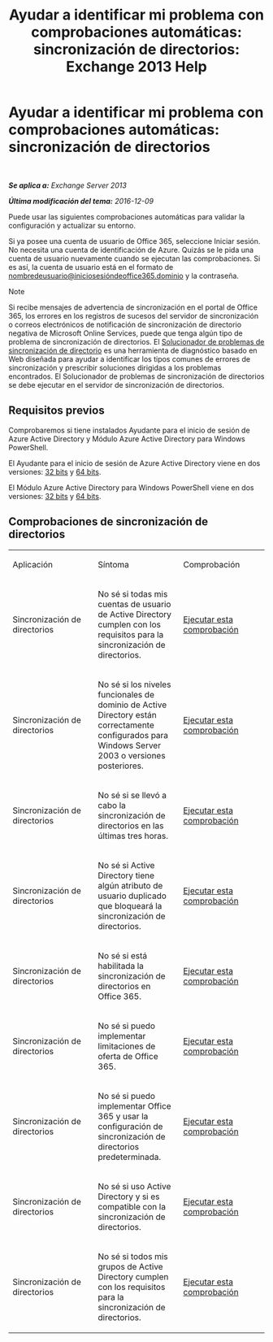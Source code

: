 ﻿---
title: 'Ayudar a identificar mi problema con comprobaciones automáticas: sincronización de directorios: Exchange 2013 Help'
TOCTitle: 'Ayudar a identificar mi problema con comprobaciones automáticas: sincronización de directorios'
ms:assetid: e6ea900a-c382-444c-a8ce-54d392bfeca3
ms:mtpsurl: https://technet.microsoft.com/es-es/library/Dn793977(v=EXCHG.150)
ms:contentKeyID: 62633070
ms.date: 05/22/2018
mtps_version: v=EXCHG.150
ms.translationtype: MT
---

# Ayudar a identificar mi problema con comprobaciones automáticas: sincronización de directorios

 

_**Se aplica a:** Exchange Server 2013_

_**Última modificación del tema:** 2016-12-09_

Puede usar las siguientes comprobaciones automáticas para validar la configuración y actualizar su entorno.

Si ya posee una cuenta de usuario de Office 365, seleccione Iniciar sesión. No necesita una cuenta de identificación de Azure. Quizás se le pida una cuenta de usuario nuevamente cuando se ejecutan las comprobaciones. Si es así, la cuenta de usuario está en el formato de nombredeusuario@iniciosesióndeoffice365.dominio y la contraseña.


> [!NOTE]
> Si recibe mensajes de advertencia de sincronización en el portal de Office 365, los errores en los registros de sucesos del servidor de sincronización o correos electrónicos de notificación de sincronización de directorio negativa de Microsoft Online Services, puede que tenga algún tipo de problema de sincronización de directorios. El <A href="https://aka.ms/dsup">Solucionador de problemas de sincronización de directorio</A> es una herramienta de diagnóstico basado en Web diseñada para ayudar a identificar los tipos comunes de errores de sincronización y prescribir soluciones dirigidas a los problemas encontrados. El Solucionador de problemas de sincronización de directorios se debe ejecutar en el servidor de sincronización de directorios.



## Requisitos previos

Comprobaremos si tiene instalados Ayudante para el inicio de sesión de Azure Active Directory y Módulo Azure Active Directory para Windows PowerShell.

El Ayudante para el inicio de sesión de Azure Active Directory viene en dos versiones: [32 bits](https://go.microsoft.com/fwlink/?linkid=286261) y [64 bits](https://go.microsoft.com/fwlink/?linkid=286262).

El Módulo Azure Active Directory para Windows PowerShell viene en dos versiones: [32 bits](https://go.microsoft.com/fwlink/?linkid=286258) y [64 bits](https://go.microsoft.com/fwlink/?linkid=286259).

## Comprobaciones de sincronización de directorios


<table>
<colgroup>
<col style="width: 33%" />
<col style="width: 33%" />
<col style="width: 33%" />
</colgroup>
<tbody>
<tr class="odd">
<td><p>Aplicación</p></td>
<td><p>Síntoma</p></td>
<td><p>Comprobación</p></td>
</tr>
<tr class="even">
<td><p>Sincronización de directorios</p></td>
<td><p>No sé si todas mis cuentas de usuario de Active Directory cumplen con los requisitos para la sincronización de directorios.</p></td>
<td><p><a href="https://go.microsoft.com/?linkid=9834884">Ejecutar esta comprobación</a></p></td>
</tr>
<tr class="odd">
<td><p>Sincronización de directorios</p></td>
<td><p>No sé si los niveles funcionales de dominio de Active Directory están correctamente configurados para Windows Server 2003 o versiones posteriores.</p></td>
<td><p><a href="https://go.microsoft.com/?linkid=9834876">Ejecutar esta comprobación</a></p></td>
</tr>
<tr class="even">
<td><p>Sincronización de directorios</p></td>
<td><p>No sé si se llevó a cabo la sincronización de directorios en las últimas tres horas.</p></td>
<td><p><a href="https://go.microsoft.com/?linkid=9834887">Ejecutar esta comprobación</a></p></td>
</tr>
<tr class="odd">
<td><p>Sincronización de directorios</p></td>
<td><p>No sé si Active Directory tiene algún atributo de usuario duplicado que bloqueará la sincronización de directorios.</p></td>
<td><p><a href="https://go.microsoft.com/?linkid=9834883">Ejecutar esta comprobación</a></p></td>
</tr>
<tr class="even">
<td><p>Sincronización de directorios</p></td>
<td><p>No sé si está habilitada la sincronización de directorios en Office 365.</p></td>
<td><p><a href="https://go.microsoft.com/?linkid=9834887">Ejecutar esta comprobación</a></p></td>
</tr>
<tr class="odd">
<td><p>Sincronización de directorios</p></td>
<td><p>No sé si puedo implementar limitaciones de oferta de Office 365.</p></td>
<td><p><a href="https://go.microsoft.com/?linkid=9834920">Ejecutar esta comprobación</a></p></td>
</tr>
<tr class="even">
<td><p>Sincronización de directorios</p></td>
<td><p>No sé si puedo implementar Office 365 y usar la configuración de sincronización de directorios predeterminada.</p></td>
<td><p><a href="https://go.microsoft.com/?linkid=9834876">Ejecutar esta comprobación</a></p></td>
</tr>
<tr class="odd">
<td><p>Sincronización de directorios</p></td>
<td><p>No sé si uso Active Directory y si es compatible con la sincronización de directorios.</p></td>
<td><p><a href="https://go.microsoft.com/?linkid=9834886">Ejecutar esta comprobación</a></p></td>
</tr>
<tr class="even">
<td><p>Sincronización de directorios</p></td>
<td><p>No sé si todos mis grupos de Active Directory cumplen con los requisitos para la sincronización de directorios.</p></td>
<td><p><a href="https://go.microsoft.com/?linkid=9834913">Ejecutar esta comprobación</a></p></td>
</tr>
</tbody>
</table>


